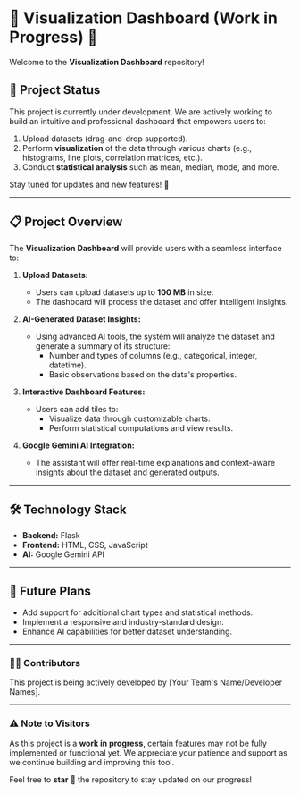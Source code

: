 # 🚧 Visualization Dashboard (Work in Progress) 🚧  

Welcome to the **Visualization Dashboard** repository!  

## 📢 **Project Status**  
This project is currently under development. We are actively working to build an intuitive and professional dashboard that empowers users to:  
1. Upload datasets (drag-and-drop supported).  
2. Perform **visualization** of the data through various charts (e.g., histograms, line plots, correlation matrices, etc.).  
3. Conduct **statistical analysis** such as mean, median, mode, and more.  

Stay tuned for updates and new features! 🚀  

---

## 📋 **Project Overview**  

The **Visualization Dashboard** will provide users with a seamless interface to:  

1. **Upload Datasets:**  
   - Users can upload datasets up to **100 MB** in size.  
   - The dashboard will process the dataset and offer intelligent insights.  

2. **AI-Generated Dataset Insights:**  
   - Using advanced AI tools, the system will analyze the dataset and generate a summary of its structure:  
     - Number and types of columns (e.g., categorical, integer, datetime).  
     - Basic observations based on the data's properties.  

3. **Interactive Dashboard Features:**  
   - Users can add tiles to:  
     - Visualize data through customizable charts.  
     - Perform statistical computations and view results.  

4. **Google Gemini AI Integration:**  
   - The assistant will offer real-time explanations and context-aware insights about the dataset and generated outputs.  

---

## 🛠️ **Technology Stack**  
- **Backend:** Flask  
- **Frontend:** HTML, CSS, JavaScript  
- **AI:** Google Gemini API  

---

## 🔗 **Future Plans**  
- Add support for additional chart types and statistical methods.  
- Implement a responsive and industry-standard design.  
- Enhance AI capabilities for better dataset understanding.  

---

### 👨‍💻 **Contributors**  
This project is being actively developed by [Your Team's Name/Developer Names].  

---

### ⚠️ **Note to Visitors**  
As this project is a **work in progress**, certain features may not be fully implemented or functional yet. We appreciate your patience and support as we continue building and improving this tool.  

Feel free to **star** 🌟 the repository to stay updated on our progress!  
